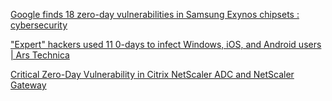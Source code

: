 
[Google finds 18 zero-day vulnerabilities in Samsung Exynos chipsets : cybersecurity](https://old.reddit.com/r/cybersecurity/comments/11tq0q3/google_finds_18_zeroday_vulnerabilities_in/)

["Expert" hackers used 11 0-days to infect Windows, iOS, and Android users | Ars Technica](https://arstechnica.com/information-technology/2021/03/expert-hackers-used-11-zerodays-to-infect-windows-ios-and-android-users)

[Critical Zero-Day Vulnerability in Citrix NetScaler ADC and NetScaler Gateway](https://old.reddit.com/r/netsec/comments/15g7j5u/critical_zeroday_vulnerability_in_citrix/)
